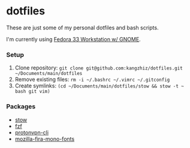 # dotfiles

These are just some of my personal dotfiles and bash scripts.

I'm currently using [Fedora 33 Workstation w/ GNOME](https://getfedora.org/).

### Setup

1. Clone repository: `git clone git@github.com:kangzhiz/dotfiles.git ~/Documents/main/dotfiles`
2. Remove existing files: `rm -i ~/.bashrc ~/.vimrc ~/.gitconfig`
3. Create symlinks: `(cd ~/Documents/main/dotfiles/stow && stow -t ~ bash git vim)`

### Packages

* [stow](https://github.com/aspiers/stow)
* [fzf](https://github.com/junegunn/fzf)
* [protonvpn-cli](https://github.com/ProtonVPN/linux-cli)
* [mozilla-fira-mono-fonts](https://github.com/mozilla/fira)
